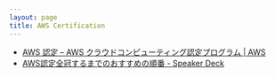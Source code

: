 ```yaml
---
layout: page
title: AWS Certification
---
```



* [AWS 認定 – AWS クラウドコンピューティング認定プログラム | AWS](https://aws.amazon.com/jp/certification/)
* [AWS認定全冠するまでのおすすめの順番 - Speaker Deck](https://speakerdeck.com/hatahata021/how-to-aws-cert-comp-jawsug-tokyo)
